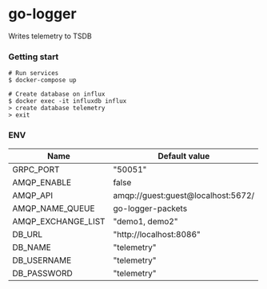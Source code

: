 # go-logger

Writes telemetry to TSDB

### Getting start

```
# Run services
$ docker-compose up

# Create database on influx
$ docker exec -it influxdb influx
> create database telemetry
> exit
```

### ENV

| Name                  | Default value                      |
|-----------------------|------------------------------------|
| GRPC_PORT             | "50051"                            |
| AMQP_ENABLE           | false                              |
| AMQP_API              | amqp://guest:guest@localhost:5672/ |
| AMQP_NAME_QUEUE       | go-logger-packets                  |
| AMQP_EXCHANGE_LIST    | "demo1, demo2"                     |
| DB_URL                | "http://localhost:8086"            |
| DB_NAME               | "telemetry"                        |
| DB_USERNAME           | "telemetry"                        |
| DB_PASSWORD           | "telemetry"                        |
